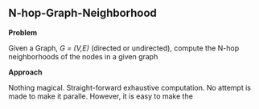 ## N-hop-Graph-Neighborhood

**Problem** 

Given a Graph, *G = (V,E)* (directed or undirected), compute the N-hop neighborhoods of the nodes in a given graph

**Approach**

Nothing magical. Straight-forward exhaustive computation. No attempt is made to make it paralle. However, it is easy to make the 
